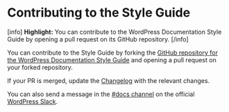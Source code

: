 # Contributing to the Style Guide

[info] **Highlight:** You can contribute to the WordPress Documentation Style Guide by opening a pull request on its GitHub repository. [/info]  

You can contribute to the Style Guide by forking the [GitHub repository for the WordPress Documentation Style Guide](https://github.com/WordPress/WordPress-Documentation-Style-Guide) and opening a pull request on your forked repository.

If your PR is merged, update the [Changelog](https://make.wordpress.org/docs/style-guide/welcome/changelog/) with the relevant changes.

You can also send a message in the [#docs channel](https://wordpress.slack.com/archives/docs/) on the official [WordPress Slack](https://make.wordpress.org/chat/).
